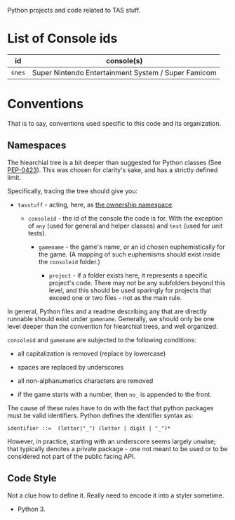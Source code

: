 Python projects and code related to TAS stuff.

List of Console ids
===================

| id     | console(s)                                             |
| ------ | ------------------------------------------------------ |
| `snes` | Super Nintendo Entertainment System / Super Famicom    |

Conventions
===========

That is to say, conventions used specific to this code and its organization.

Namespaces
----------
The hiearchial tree is a bit deeper than suggested for Python classes
(See [PEP-0423](https://www.python.org/dev/peps/pep-0423/#avoid-deep-nesting)).
This was chosen for clarity's sake, and has a strictly defined limit.

Specifically, tracing the tree should give you:

* `tasstuff` - acting, here, as
  [the ownership namespace](https://www.python.org/dev/peps/pep-0423/#top-level-namespace-relates-to-code-ownership).

  * `consoleid` - the id of the console the code is for. With the exception of
    `any` (used for general and helper classes) and `test` (used for unit tests).

    * `gamename` - the game's name, or an id chosen euphemistically for the
      game. (A mapping of such euphemisms should exist inside the `consoleid` 
      folder.)

      * `project` - if a folder exists here, it represents a specific project's
        code. There may not be any subfolders beyond this level, and this should
        be used sparingly for projects that exceed one or two files - not as
        the main rule.

In general, Python files and a readme describing any that are directly runnable
should exist under `gamename`. Generally, we should only be one level deeper
than the convention for hiearchial trees, and well organized.

`consoleid` and `gamename` are subjected to the following conditions:

* all capitalization is removed (replace by lowercase)

* spaces are replaced by underscores

* all non-alphanumerics characters are removed

* if the game starts with a number, then `no_` is appended to the front.

The cause of these rules have to do with the fact that python packages must be
valid identifiers. Python defines the identifier syntax as:

```ebnf
identifier ::=  (letter|"_") (letter | digit | "_")*
```

However, in practice, starting with an underscore seems largely unwise; that
typically denotes a private package - one not meant to be used or to be
considered not part of the public facing API.

Code Style
----------
Not a clue how to define it. Really need to encode it into a styler sometime.

* Python 3.
